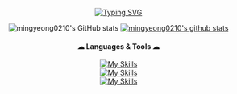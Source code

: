 <div align='center'>
  
<a href="https://git.io/typing-svg"><img src="https://readme-typing-svg.demolab.com?font=Pacifico&duration=1&pause=10000&color=A39CFF&center=true&vCenter=true&multiline=true&repeat=false&width=435&lines=%F0%9F%92%9C+Welcome+to+my+GitHub+%F0%9F%92%9C" alt="Typing SVG" /></a>
<br>

![mingyeong0210's GitHub stats](https://github-readme-stats.vercel.app/api?username=mingyeong0210&count_private=true&show_icons=true&theme=buefy)
[![mingyeong0210's github stats](https://github-readme-stats.vercel.app/api/top-langs/?username=mingyeong0210&show_icons=true&hide_border=fasle&title_color=8f72db&icon_color=8f72db&layout=compact)](https://github.com/mingyeong0210)

#### ☁ Languages & Tools ☁
[![My Skills](https://skillicons.dev/icons?i=js,ts,tailwind,styledcomponents,html,css,react,vite,vscode)](https://skillicons.dev) <br/>
[![My Skills](https://skillicons.dev/icons?i=java,idea,spring,nodejs,mysql,postman)](https://skillicons.dev) <br/>
[![My Skills](https://skillicons.dev/icons?i=git,github,aws,docker,ps,ai,figma,notion)](https://skillicons.dev)

</div>

